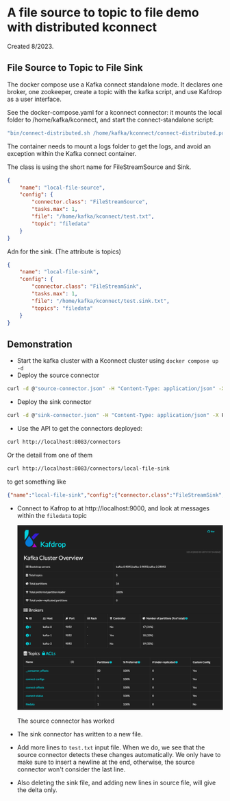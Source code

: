 #  A  file source to topic to file demo with distributed kconnect


Created 8/2023.

## File Source to Topic to File Sink

The docker compose use a Kafka connect standalone mode. It declares one broker, one zookeeper, create a topic with the kafka script, and use Kafdrop as a user interface.

See the docker-compose.yaml for a kconnect connector: it mounts the local folder to /home/kafka/kconnect, and start the connect-standalone script:

```sh
"bin/connect-distributed.sh /home/kafka/kconnect/connect-distributed.properties"
```

The container needs to mount a logs folder to get the logs, and avoid an exception within the Kafka connect container.

The class is using the short name for FileStreamSource and Sink. 

```json
{
    "name": "local-file-source",
    "config": {
        "connector.class": "FileStreamSource",
        "tasks.max": 1,
        "file": "/home/kafka/kconnect/test.txt",
        "topic": "filedata"
    }
}
```

Adn for the sink. (The attribute is topics)

```json
{
    "name": "local-file-sink",
    "config": {
        "connector.class": "FileStreamSink",
        "tasks.max": 1,
        "file": "/home/kafka/kconnect/test.sink.txt",
        "topics": "filedata"
    }
}
```

## Demonstration

* Start the kafka cluster with a Kconnect cluster using `docker compose up -d`
* Deploy the source connector

```sh
curl -d @"source-connector.json" -H "Content-Type: application/json" -X POST http://localhost:8083/connectors
```

* Deploy the sink connector

```sh
curl -d @"sink-connector.json" -H "Content-Type: application/json" -X POST http://localhost:8083/connectors
```
* Use the API to get the connectors deployed:

```sh
curl http://localhost:8083/connectors
```

Or the detail from one of them

```sh
curl http://localhost:8083/connectors/local-file-sink

```

to get something like

```json
{"name":"local-file-sink","config":{"connector.class":"FileStreamSink","file":"/home/kafka/kconnect/test.sink.txt","tasks.max":"1","topics":"filedata","name":"local-file-sink"},"tasks":[{"connector":"local-file-sink","task":0}],"type":"sink"}%    
```

* Connect to Kafrop to at http://localhost:9000, and look at messages within the `filedata` topic

    ![](./images/kafdrop-ui.png)

    The source connector has worked

* The sink connector has written to a new file.
* Add more lines to `test.txt` input file. When we do, we see that the source connector detects these changes automatically. We only have to make sure to insert a newline at the end, otherwise, the source connector won't consider the last line.
* Also deleting the sink file, and adding new lines in source file, will give the delta only.
